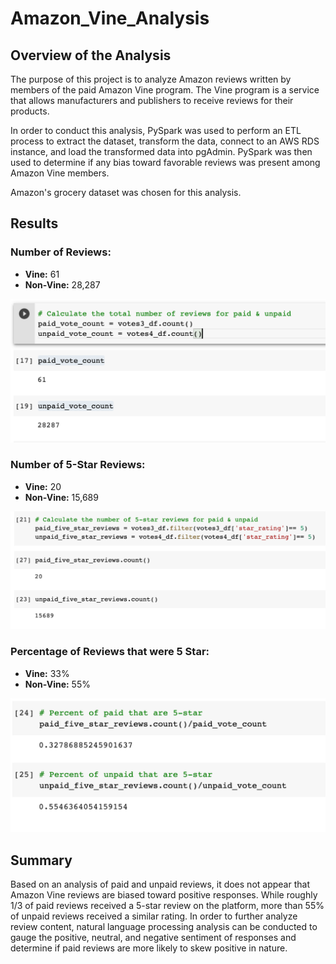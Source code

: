# Amazon_Vine_Analysis

## Overview of the Analysis
The purpose of this project is to analyze Amazon reviews written by members of the paid Amazon Vine program. The Vine program is a service that allows manufacturers and publishers to receive reviews for their products. 

In order to conduct this analysis, PySpark was used to perform an ETL process to extract the dataset, transform the data, connect to an AWS RDS instance, and load the transformed data into pgAdmin. PySpark was then used to determine if any bias toward favorable reviews was present among Amazon Vine members. 

Amazon's grocery dataset was chosen for this analysis.  

## Results

### Number of Reviews:
- **Vine:** 61
- **Non-Vine:** 28,287

![# of Reviews](https://github.com/tysonseang/Amazon_Vine_Analysis/blob/main/Imagery/Total%20Paid%20%26%20Unpaid%20Votes.png)

### Number of 5-Star Reviews:
- **Vine:** 20
- **Non-Vine:** 15,689

![# of 5 Star Reviews](https://github.com/tysonseang/Amazon_Vine_Analysis/blob/main/Imagery/Number%20of%205%20star%20votes.png)

### Percentage of Reviews that were 5 Star:
- **Vine:** 33%
- **Non-Vine:** 55%

![% That Were 5 Star](https://github.com/tysonseang/Amazon_Vine_Analysis/blob/main/Imagery/%25%20that%20were%205%20star.png)


## Summary

Based on an analysis of paid and unpaid reviews, it does not appear that Amazon Vine reviews are biased toward positive responses. While roughly 1/3 of paid reviews received a 5-star review on the platform, more than 55% of unpaid reviews received a similar rating. In order to further analyze review content, natural language processing analysis can be conducted to gauge the positive, neutral, and negative sentiment of responses and determine if paid reviews are more likely to skew positive in nature. 